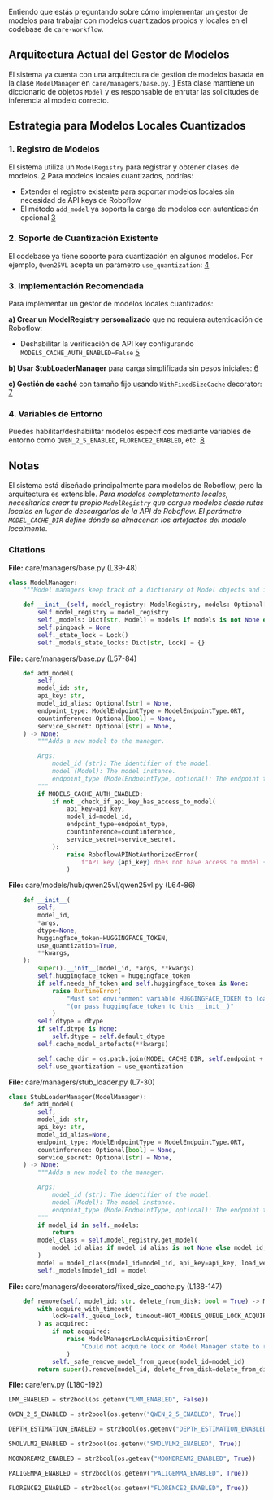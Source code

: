 Entiendo que estás preguntando sobre cómo implementar un gestor de modelos para trabajar con modelos cuantizados propios y locales en el codebase de `care-workflow`.<cite />

## Arquitectura Actual del Gestor de Modelos

El sistema ya cuenta con una arquitectura de gestión de modelos basada en la clase `ModelManager` en `care/managers/base.py`. [1](#0-0)  Esta clase mantiene un diccionario de objetos `Model` y es responsable de enrutar las solicitudes de inferencia al modelo correcto.<cite />

## Estrategia para Modelos Locales Cuantizados

### 1. Registro de Modelos

El sistema utiliza un `ModelRegistry` para registrar y obtener clases de modelos. [2](#0-1)  Para modelos locales cuantizados, podrías:

- Extender el registro existente para soportar modelos locales sin necesidad de API keys de Roboflow<cite />
- El método `add_model` ya soporta la carga de modelos con autenticación opcional [3](#0-2) 

### 2. Soporte de Cuantización Existente

El codebase ya tiene soporte para cuantización en algunos modelos. Por ejemplo, `Qwen25VL` acepta un parámetro `use_quantization`: [4](#0-3) 

### 3. Implementación Recomendada

Para implementar un gestor de modelos locales cuantizados:

**a) Crear un ModelRegistry personalizado** que no requiera autenticación de Roboflow:<cite />
- Deshabilitar la verificación de API key configurando `MODELS_CACHE_AUTH_ENABLED=False` [5](#0-4) 

**b) Usar StubLoaderManager** para carga simplificada sin pesos iniciales: [6](#0-5) 

**c) Gestión de caché** con tamaño fijo usando `WithFixedSizeCache` decorator: [7](#0-6) 

### 4. Variables de Entorno

Puedes habilitar/deshabilitar modelos específicos mediante variables de entorno como `QWEN_2_5_ENABLED`, `FLORENCE2_ENABLED`, etc. [8](#0-7) 

## Notas

El sistema está diseñado principalmente para modelos de Roboflow, pero la arquitectura es extensible.<cite /> Para modelos completamente locales, necesitarías crear tu propio `ModelRegistry` que cargue modelos desde rutas locales en lugar de descargarlos de la API de Roboflow.<cite /> El parámetro `MODEL_CACHE_DIR` define dónde se almacenan los artefactos del modelo localmente.<cite />

### Citations

**File:** care/managers/base.py (L39-48)
```python
class ModelManager:
    """Model managers keep track of a dictionary of Model objects and is responsible for passing requests to the right model using the infer method."""

    def __init__(self, model_registry: ModelRegistry, models: Optional[dict] = None):
        self.model_registry = model_registry
        self._models: Dict[str, Model] = models if models is not None else {}
        self.pingback = None
        self._state_lock = Lock()
        self._models_state_locks: Dict[str, Lock] = {}

```

**File:** care/managers/base.py (L57-84)
```python
    def add_model(
        self,
        model_id: str,
        api_key: str,
        model_id_alias: Optional[str] = None,
        endpoint_type: ModelEndpointType = ModelEndpointType.ORT,
        countinference: Optional[bool] = None,
        service_secret: Optional[str] = None,
    ) -> None:
        """Adds a new model to the manager.

        Args:
            model_id (str): The identifier of the model.
            model (Model): The model instance.
            endpoint_type (ModelEndpointType, optional): The endpoint type to use for the model.
        """
        if MODELS_CACHE_AUTH_ENABLED:
            if not _check_if_api_key_has_access_to_model(
                api_key=api_key,
                model_id=model_id,
                endpoint_type=endpoint_type,
                countinference=countinference,
                service_secret=service_secret,
            ):
                raise RoboflowAPINotAuthorizedError(
                    f"API key {api_key} does not have access to model {model_id}"
                )

```

**File:** care/models/hub/qwen25vl/qwen25vl.py (L64-86)
```python
    def __init__(
        self,
        model_id,
        *args,
        dtype=None,
        huggingface_token=HUGGINGFACE_TOKEN,
        use_quantization=True,
        **kwargs,
    ):
        super().__init__(model_id, *args, **kwargs)
        self.huggingface_token = huggingface_token
        if self.needs_hf_token and self.huggingface_token is None:
            raise RuntimeError(
                "Must set environment variable HUGGINGFACE_TOKEN to load LoRA "
                "(or pass huggingface_token to this __init__)"
            )
        self.dtype = dtype
        if self.dtype is None:
            self.dtype = self.default_dtype
        self.cache_model_artefacts(**kwargs)

        self.cache_dir = os.path.join(MODEL_CACHE_DIR, self.endpoint + "/")
        self.use_quantization = use_quantization
```

**File:** care/managers/stub_loader.py (L7-30)
```python
class StubLoaderManager(ModelManager):
    def add_model(
        self,
        model_id: str,
        api_key: str,
        model_id_alias=None,
        endpoint_type: ModelEndpointType = ModelEndpointType.ORT,
        countinference: Optional[bool] = None,
        service_secret: Optional[str] = None,
    ) -> None:
        """Adds a new model to the manager.

        Args:
            model_id (str): The identifier of the model.
            model (Model): The model instance.
            endpoint_type (ModelEndpointType, optional): The endpoint type to use for the model.
        """
        if model_id in self._models:
            return
        model_class = self.model_registry.get_model(
            model_id_alias if model_id_alias is not None else model_id, api_key
        )
        model = model_class(model_id=model_id, api_key=api_key, load_weights=False)
        self._models[model_id] = model
```

**File:** care/managers/decorators/fixed_size_cache.py (L138-147)
```python
    def remove(self, model_id: str, delete_from_disk: bool = True) -> Model:
        with acquire_with_timeout(
            lock=self._queue_lock, timeout=HOT_MODELS_QUEUE_LOCK_ACQUIRE_TIMEOUT
        ) as acquired:
            if not acquired:
                raise ModelManagerLockAcquisitionError(
                    "Could not acquire lock on Model Manager state to remove model from active models queue."
                )
            self._safe_remove_model_from_queue(model_id=model_id)
        return super().remove(model_id, delete_from_disk=delete_from_disk)
```

**File:** care/env.py (L180-192)
```python
LMM_ENABLED = str2bool(os.getenv("LMM_ENABLED", False))

QWEN_2_5_ENABLED = str2bool(os.getenv("QWEN_2_5_ENABLED", True))

DEPTH_ESTIMATION_ENABLED = str2bool(os.getenv("DEPTH_ESTIMATION_ENABLED", True))

SMOLVLM2_ENABLED = str2bool(os.getenv("SMOLVLM2_ENABLED", True))

MOONDREAM2_ENABLED = str2bool(os.getenv("MOONDREAM2_ENABLED", True))

PALIGEMMA_ENABLED = str2bool(os.getenv("PALIGEMMA_ENABLED", True))

FLORENCE2_ENABLED = str2bool(os.getenv("FLORENCE2_ENABLED", True))
```

